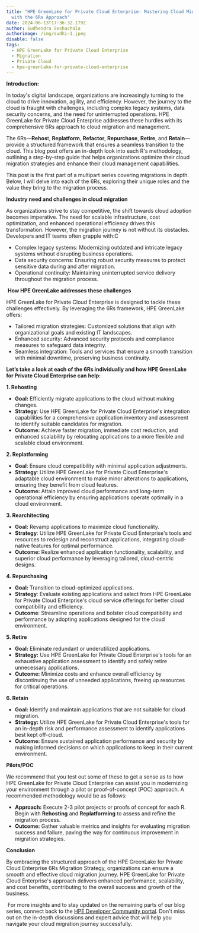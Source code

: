 ```yaml
---
title: "HPE GreenLake for Private Cloud Enterprise: Mastering Cloud Migration
  with the 6Rs Approach"
date: 2024-06-13T17:36:32.179Z
author: Sudhendra Seshachala
authorimage: /img/sudhi-1.jpeg
disable: false
tags:
  - HPE GreenLake for Private Cloud Enterprise
  - Migration
  - Private Cloud
  - hpe-greenlake-for-private-cloud-enterprise
---
```

**Introduction:**

In today's digital landscape, organizations are increasingly turning to the cloud to drive innovation, agility, and efficiency. However, the journey to the cloud is fraught with challenges, including complex legacy systems, data security concerns, and the need for uninterrupted operations. HPE GreenLake for Private Cloud Enterprise addresses these hurdles with its comprehensive 6Rs approach to cloud migration and management.

The 6Rs—**Rehos**t, **Replatform**, **Refactor**, **Repurchase**, **Retire**, and **Retain**—provide a structured framework that ensures a seamless transition to the cloud. This blog post offers an in-depth look into each R's methodology, outlining a step-by-step guide that helps organizations optimize their cloud migration strategies and enhance their cloud management capabilities.

This post is the first part of a multipart series covering migrations in depth. Below, I will delve into each of the 6Rs, exploring their unique roles and the value they bring to the migration process.

**Industry need and challenges in cloud migration** 

As organizations strive to stay competitive, the shift towards cloud adoption becomes imperative. The need for scalable infrastructure, cost optimization, and enhanced operational efficiency drives this transformation. However, the migration journey is not without its obstacles. Developers and IT teams often grapple with:C

* Complex legacy systems: Modernizing outdated and intricate legacy systems without disrupting business operations.
* Data security concerns: Ensuring robust security measures to protect sensitive data during and after migration.
* Operational continuity: Maintaining uninterrupted service delivery throughout the migration process.

 **How HPE GreenLake addresses these challenges**

HPE GreenLake for Private Cloud Enterprise is designed to tackle these challenges effectively. By leveraging the 6Rs framework, HPE GreenLake offers:

* Tailored migration strategies: Customized solutions that align with organizational goals and existing IT landscapes.
* Enhanced security: Advanced security protocols and compliance measures to safeguard data integrity.
* Seamless integration: Tools and services that ensure a smooth transition with minimal downtime, preserving business continuity.

**Let’s take a look at each of the 6Rs individually and how HPE GreenLake for Private Cloud Enterprise can help:**

**1. Rehosting**

* **Goal:** Efficiently migrate applications to the cloud without making changes.
* **Strategy**: Use HPE GreenLake for Private Cloud Enterprise's integration capabilities for a comprehensive application inventory and assessment to identify suitable candidates for migration.
* **Outcome:** Achieve faster migration, immediate cost reduction, and enhanced scalability by relocating applications to a more flexible and scalable cloud environment.

**2. Replatforming**

* **Goal**: Ensure cloud compatibility with minimal application adjustments.
* **Strategy**: Utilize HPE GreenLake for Private Cloud Enterprise's adaptable cloud environment to make minor alterations to applications, ensuring they benefit from cloud features.
* **Outcome:** Attain improved cloud performance and long-term operational efficiency by ensuring applications operate optimally in a cloud environment.

**3. Rearchitecting**

* **Goal:** Revamp applications to maximize cloud functionality.
* **Strategy**: Utilize HPE GreenLake for Private Cloud Enterprise's tools and resources to redesign and reconstruct applications, integrating cloud-native features for optimal performance.
* **Outcome:** Realize enhanced application functionality, scalability, and superior cloud performance by leveraging tailored, cloud-centric designs.

**4. Repurchasing**

* **Goal:** Transition to cloud-optimized applications.
* **Strategy**: Evaluate existing applications and select from HPE GreenLake for Private Cloud Enterprise's cloud service offerings for better cloud compatibility and efficiency.
* **Outcome**: Streamline operations and bolster cloud compatibility and performance by adopting applications designed for the cloud environment.

**5. Retire**

* **Goal:** Eliminate redundant or underutilized applications.
* **Strategy:** Use HPE GreenLake for Private Cloud Enterprise's tools for an exhaustive application assessment to identify and safely retire unnecessary applications.
* **Outcome:** Minimize costs and enhance overall efficiency by discontinuing the use of unneeded applications, freeing up resources for critical operations.

**6. Retain**
* **Goal:** Identify and maintain applications that are not suitable for cloud migration.
* **Strategy:** Utilize HPE GreenLake for Private Cloud Enterprise's tools for an in-depth risk and performance assessment to identify applications best kept off-cloud.
* **Outcome:** Ensure sustained application performance and security by making informed decisions on which applications to keep in their current environment.

**Pilots/POC**

We recommend that you test out some of these to get a sense as to how HPE GreenLake for Private Cloud Enterprise can assist you in modernizing your environment through a pilot or proof-of-concept (POC) approach. A recommended methodology would be as follows:

* **Approach:** Execute 2-3 pilot projects or proofs of concept for each R. Begin with **Rehosting** and **Replatforming** to assess and refine the migration process.
* **Outcome:** Gather valuable metrics and insights for evaluating migration success and failure, paving the way for continuous improvement in migration strategies.

**Conclusion**

By embracing the structured approach of the HPE GreenLake for Private Cloud Enterprise 6Rs Migration Strategy, organizations can ensure a smooth and effective cloud migration journey. HPE GreenLake for Private Cloud Enterprise's approach delivers enhanced performance, scalability, and cost benefits, contributing to the overall success and growth of the business.

 For more insights and to stay updated on the remaining parts of our blog series, connect back to the [HPE Developer Community portal](https://developer.hpe.com/blog/). Don't miss out on the in-depth discussions and expert advice that will help you navigate your cloud migration journey successfully.